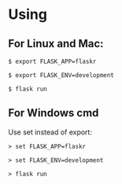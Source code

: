 # Using
## For Linux and Mac:

```
$ export FLASK_APP=flaskr

$ export FLASK_ENV=development

$ flask run
```

## For Windows cmd
Use set instead of export:

```
> set FLASK_APP=flaskr

> set FLASK_ENV=development

> flask run
```
